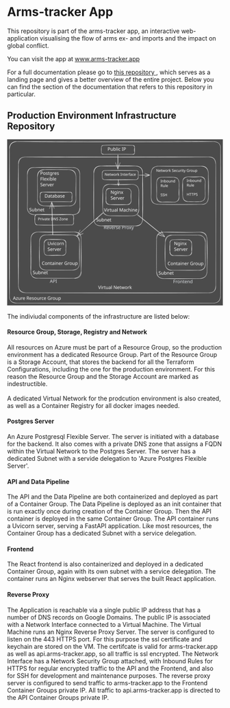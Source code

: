 <h1>Arms-tracker App</h1>

This repository is part of the arms-tracker app, an interactive web-application visualising the flow of arms ex- and imports and the impact on global conflict.

You can visit the app at <a href=https://www.arms-tracker.app>www.arms-tracker.app</a>

For a full documentation please go to <a href=https://github.com/Kafkaese/taro> this repository </a>, which serves as a landing page and gives a better overview of the entire project. Below you can find the section of the documentation that refers to this repository in particular.

<h2>Production Environment Infrastructure Repository</h2>
<img title="Production Environment Structure" alt="This should be a really nice diagram of the infrastructure of the production environment" src="https://raw.githubusercontent.com/Kafkaese/taro/main/images/taro_production_schema.svg">

The indiviudal components of the infrastructure are listed below:

<h4>Resource Group, Storage, Registry and Network</h4>
All resources on Azure must  be part of a Resource Group, so the production environment has a dedicated Resource Group. 
Part of the Resource Group is a Storage Account, that stores the backend for all the Terraform Configurations, including the one for the production environment. 
For this reason the Resource Group  and the Storage Account are marked as indestructible.
<br></br> 
A dedicated Virtual Network for the prodcution environment is also created, as well as a Container Registry for all docker images needed.
  
<h4>Postgres Server</h4>
An Azure Postgresql Flexible Server. The server is initiated with a database for the backend. It also comes with a private DNS zone that assigns a FQDN within the Virtual Network to the Postgres Server. 
The server has a dedicated Subnet with a servide delegation to 'Azure Postgres Flexible Server'.  

<h4>API and Data Pipeline</h4>
The API and the Data Pipeline are both containerized and deployed as part of a Container Group. The Data Pipeline is deployed as an init container that is run exactly once during creation of the Container Group. Then the API container is deployed in the same Container Group. The API container runs a Uvicorn server, serving a FastAPI application.
Like most resources, the Container Group has a dedicated Subnet with a service delegation.

<h4>Frontend</h4>
The React frontend is also containerized and deployed in a dedicated Container Group, again with its own subnet with a service delegation.  The container runs an Nginx webserver that serves the built React application.

<h4>Reverse Proxy</h4>
The Application is reachable via a single public IP address that has a number of DNS records on Google Domains. The public IP is associated with a Network Interface connected to a Virtual Machine.
The Virtual Machine runs an Nginx Reverse Proxy Server. The server is configured to listen on the 443 HTTPS port. For this purpose the ssl certificate and keychain are stored on the VM. The certifcate is valid for arms-tracker.app as well as api.arms-tracker.app, so all traffic is ssl encrypted.
The Network Interface has a Network Security Group attached, with Inbound Rules for HTTPS for regular encrypted traffic to the API and the Frontend, and also for SSH for development and maintenance purposes.
The reverse proxy server is configured to send traffic to arms-tracker.app to the Frontend Container Groups private IP. All traffic to api.arms-tracker.app is directed to the API Container Groups private IP. 

